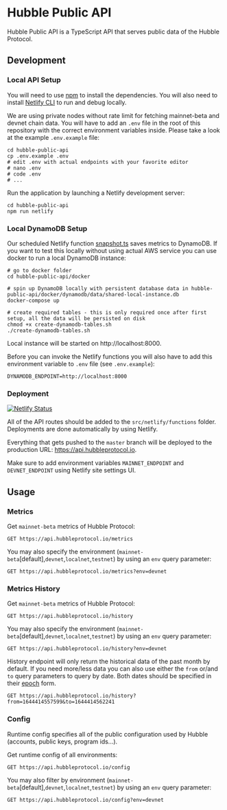 # Hubble Public API

Hubble Public API is a TypeScript API that serves public data of the Hubble Protocol.

## Development

### Local API Setup
You will need to use [npm](https://www.npmjs.com/) to install the dependencies. 
You will also need to install [Netlify CLI](https://docs.netlify.com/cli/get-started/) to run and debug locally.

We are using private nodes without rate limit for fetching mainnet-beta and devnet chain data.
You will have to add an `.env` file in the root of this repository with the correct environment variables inside.
Please take a look at the example `.env.example` file:

```shell
cd hubble-public-api
cp .env.example .env
# edit .env with actual endpoints with your favorite editor
# nano .env  
# code .env
# ...
```

Run the application by launching a Netlify development server:

```shell
cd hubble-public-api
npm run netlify
```

### Local DynamoDB Setup

Our scheduled Netlify function [snapshot.ts](src/netlify/functions/snapshot.ts) saves metrics to DynamoDB. 
If you want to test this locally without using actual AWS service you can use docker to run a local DynamoDB instance:

```shell
# go to docker folder
cd hubble-public-api/docker

# spin up DynamoDB locally with persistent database data in hubble-public-api/docker/dynamodb/data/shared-local-instance.db
docker-compose up 

# create required tables - this is only required once after first setup, all the data will be persisted on disk
chmod +x create-dynamodb-tables.sh
./create-dynamodb-tables.sh
```

Local instance will be started on http://localhost:8000.

Before you can invoke the Netlify functions you will also have to add this environment variable to `.env` file (see `.env.example`):

```dotenv
DYNAMODB_ENDPOINT=http://localhost:8000
```

### Deployment

[![Netlify Status](https://api.netlify.com/api/v1/badges/92079dd2-43ae-4966-b3b6-d1b9d009d473/deploy-status)](https://app.netlify.com/sites/hubble-api/deploys)

All of the API routes should be added to the `src/netlify/functions` folder. Deployments are done automatically by using Netlify.

Everything that gets pushed to the `master` branch will be deployed to the production URL: https://api.hubbleprotocol.io.

Make sure to add environment variables `MAINNET_ENDPOINT` and `DEVNET_ENDPOINT` using Netlify site settings UI.

## Usage

### Metrics

Get `mainnet-beta` metrics of Hubble Protocol:

```http request
GET https://api.hubbleprotocol.io/metrics
```

You may also specify the environment (`mainnet-beta`[default],`devnet`,`localnet`,`testnet`) by using an `env` query parameter:

```http request
GET https://api.hubbleprotocol.io/metrics?env=devnet
```

### Metrics History

Get `mainnet-beta` metrics of Hubble Protocol:

```http request
GET https://api.hubbleprotocol.io/history
```

You may also specify the environment (`mainnet-beta`[default],`devnet`,`localnet`,`testnet`) by using an `env` query parameter:

```http request
GET https://api.hubbleprotocol.io/history?env=devnet
```

History endpoint will only return the historical data of the past month by default. 
If you need more/less data you can also use either the `from` or/and `to` query parameters to query by date.
Both dates should be specified in their [epoch](https://en.wikipedia.org/wiki/Epoch_(computing)) form.

```http request
GET https://api.hubbleprotocol.io/history?from=1644414557599&to=1644414562241
```

### Config

Runtime config specifies all of the public configuration used by Hubble (accounts, public keys, program ids...). 

Get runtime config of all environments:

```http request
GET https://api.hubbleprotocol.io/config
```

You may also filter by environment (`mainnet-beta`[default],`devnet`,`localnet`,`testnet`) by using an `env` query parameter:

```http request
GET https://api.hubbleprotocol.io/config?env=devnet
```